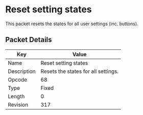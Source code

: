 # Reset setting states
This packet resets the states for all user settings (inc. buttons).

## Packet Details
| Key | Value |
|--|--|
| Name | Reset setting states |
| Description | Resets the states for all settings. |
| Opcode | 68 |
| Type | Fixed |
| Length | 0 |
| Revision | 317 |
